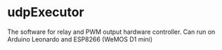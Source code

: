 # udpExecutor
The software for relay and PWM output hardware controller.
Can run on Arduino Leonardo and ESP8266 (WeMOS D1 mini)
